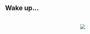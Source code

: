 ## Wake up... 
<h1 align="center">
    <img src="https://readme-typing-svg.herokuapp.com/?font=Righteous&size=35&center=true&vCenter=true&width=500&height=70&duration=4000&lines=Follow+the+white+rabbit!;+🐇;+🐇;+🐇;+🐇;+🐇;+🐇;+🐇;+🐇;+🐇;+🐇;+🐇;+🐇;+🐇;+🐇;+🐇;+🐇;+knock+knock" />
</h1>
<!--
**KarinaTelles/KarinaTelles** is a ✨ _special_ ✨ repository because its `README.md` (this file) appears on your GitHub profile.

Here are some ideas to get you started:

- 🔭 I’m currently working on ...
- 🌱 I’m currently learning ...
- 👯 I’m looking to collaborate on ...
- 🤔 I’m looking for help with ...
- 💬 Ask me about ...
- 📫 How to reach me: ...
- 😄 Pronouns: ...
- ⚡ Fun fact: ...
-->
